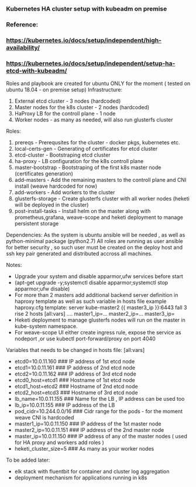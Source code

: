 ### Kubernetes HA cluster setup with kubeadm on premise
### Reference: 
### https://kubernetes.io/docs/setup/independent/high-availability/
### https://kubernetes.io/docs/setup/independent/setup-ha-etcd-with-kubeadm/

Roles and playbook are created for ubuntu ONLY for the moment ( tested on ubuntu 18.04 - on premise setup)
Infrastructure:
1. External etcd cluster             - 3 nodes (hardcoded)
2. Master nodes for the k8s cluster  - 2 nodes (hardcoded)
3. HaProxy LB for the controll plane - 1 node
4. Worker nodes                      - as many as needed, will also run glusterfs cluster

Roles:
1. prereqs            -  Prerequsites for the cluster - docker pkgs, kubernetes etc.
2. local-certs-gen    -  Generating of certificates for etcd cluster
3. etcd-cluster       -  Bootstraping etcd cluster
4. ha-proxy           -  LB configuration for the k8s controll plane
5. master-bootstrap   -  Bootstraping of the first k8s master node (certificates generation)
6. add-masters        -  Add the remaining masters to the controll plane and CNI install (weave hardcoded for now)
7. add-workers        -  Add workers to the cluster 
8. glusterfs-storage  -  Create glusterfs cluster with all worker nodes (heketi will be deployed in the cluster)
9. post-install-tasks -  Install helm on the master along with prometheus,grafana, weave-scope and heketi deployment to manage persistent storage

Dependencies:
As the system is ubuntu ansible will be needed , as well as python-minimal package (python2.7)
All roles are running as user ansible for better security , so such user must be created on the deploy host and 
ssh key pair generated and distributed accross all machines.

Notes: 
* Upgrade your system and disable apparmor,ufw services before start 
* (apt-get upgrade -y;systemctl disable apparmor;systemctl stop apparmor;ufw disable)
* For more than 2 masters add additional backend server definition in haproxy template as well as such variable in hosts file
  example haproxy.cfg template:
  server kube-master2 {{ master3_ip }}:6443 fall 3 rise 2
  hosts
  [all:vars]
  ....
  master1_ip=...
  master2_ip=...
  master3_ip=<IP>
* Heketi deployment to manage glusterfs nodes will run on the master in kube-system namespace.
* For weave-scope UI either create ingress rule, expose the service as nodeport ,or use kubectl port-forward/proxy on port 4040
  
Variables that needs to be changed in hosts file:
[all:vars]
* etcd0=10.0.11.160                ### IP address of 1st etcd node
* etcd1=10.0.11.161                ### IP address of 2nd etcd node
* etcd2=10.0.11.162                ### IP address of 3rd etcd node
* etcd0_host=etcd1                 ### Hostname of 1st etcd node
* etcd1_host=etcd2                 ### Hostname of 2nd etcd node
* etcd2_host=etcd3                 ### Hostname of 3rd etcd node
* lb_name=10.0.11.155              ### Name for the LB  , IP address can be used too
* lb_ip=10.0.11.155                ### IP address of the LB
* pod_cidr=10.244.0.0/16           ### Cidr range for the pods - for the moment weave CNI is hardcoded
* master1_ip=10.0.11.150           ### IP address of the 1st master node
* master2_ip=10.0.11.151           ### IP address of the 2nd master node
* master_ip=10.0.11.150            ### IP address of any of the master nodes ( used for HA proxy and workers add roles )
* heketi_cluster_size=5            ### As many as your worker nodes


To be added later:
* elk stack with fluentbit for container and cluster log aggregation
* deployment mechanism for applications running in k8s
